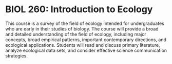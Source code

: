 # BIOL 260: Introduction to Ecology

This course is a survey of the field of ecology intended for undergraduates who are early in their studies of biology. The course will provide a broad and detailed understanding of the field of ecology, including major concepts, broad empirical patterns, important contemporary directions, and ecological applications. Students will read and discuss primary literature, analyze ecological data sets, and consider effective science communication strategies.